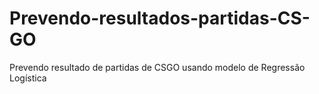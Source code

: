 # Prevendo-resultados-partidas-CS-GO
Prevendo resultado de partidas de CSGO usando modelo de Regressão Logística
